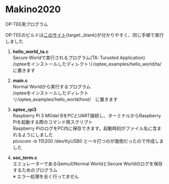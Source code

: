 # Makino2020
OP-TEE用プログラム

OP-TEEのビルドは[このサイト](https://lepidum.co.jp/blog/2020-03-13/tee/){target:_blank}が分かりやすく、同じ手順で実行しました  


1. **hello_world_ta.c**  
Secure Worldで実行されるプログラム(TA: Turusted Application)  
/opteeをインストールしたディレクトリ/optee_examples/hello_world/ta/　に置きます  

2. **main.c**  
Normal Worldから実行するプログラム  
/opteeをインストールしたディレクトリ/optee_examples/hello_world/host/　に置きます  

3. **optee_rpi3**  
Raspberry Pi 3 MOdel BをPCとUART接続し、ターミナルからRaspberry Piを起動する際のコマンド用スクリプト  
Raspberry PiのログをPC内に保存できます。起動時刻がファイル名に含まれるようにしました  
picocom -b 115200 /dev/ttyUSB0 と一々打つのが面倒だったので作成しました  

4. **soc_term.c**  
エミュレーターであるQemuのNormal WorldとSecure Worldのログを保存するためのプログラム  
 ※ エラー処理を全く行ってません  
